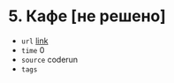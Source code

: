 # 5. Кафе [не решено]
- `url` [link](https://coderun.yandex.ru/problem/cafe?currentPage=1&pageSize=10&rowNumber=5)
- `time` 0
- `source` coderun
- `tags` 
